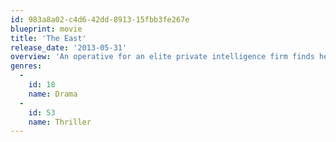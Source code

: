 ```yaml
---
id: 983a8a02-c4d6-42dd-8913-15fbb3fe267e
blueprint: movie
title: 'The East'
release_date: '2013-05-31'
overview: 'An operative for an elite private intelligence firm finds her priorities irrevocably changed after she is tasked with infiltrating an anarchist group known for executing covert attacks upon major corporations.'
genres:
  -
    id: 18
    name: Drama
  -
    id: 53
    name: Thriller
---
```

